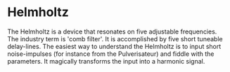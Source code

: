 # Helmholtz

The Helmholtz is a device that resonates on five adjustable frequencies.
The industry term is 'comb filter'. It is accomplished by five short
tuneable delay-lines. The easiest way to understand the Helmholtz is to
input short noise-impulses (for instance from the Pulverisateur) and
fiddle with the parameters. It magically transforms the input into a
harmonic signal.
